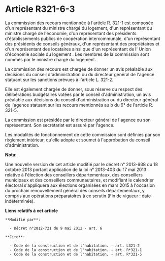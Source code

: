 # Article R321-6-3

La commission des recours mentionnée à l'article R. 321-1 est composée d'un représentant du ministre chargé du logement, d'un
représentant du ministre chargé de l'économie, d'un représentant des présidents d'établissements publics de coopération
intercommunale, d'un représentant des présidents de conseils généraux, d'un représentant des propriétaires et d'un
représentant des locataires ainsi que d'un représentant de l'       Union d'économie sociale du logement . Les membres de la
commission sont nommés par le ministre chargé du logement. 

La commission des recours est chargée de donner un avis préalable aux décisions du conseil d'administration ou du directeur
général de l'agence statuant sur les sanctions prévues à l'article L. 321-2. 

Elle est également chargée de donner, sous réserve du respect des délibérations budgétaires votées par le conseil
d'administration, un avis préalable aux décisions du conseil d'administration ou du directeur général de l'agence statuant
sur les recours mentionnés au b du 9° de l'article R. 321-5. 

La commission est présidée par le directeur général de l'agence ou son représentant. Son secrétariat est assuré par
l'agence. 

Les modalités de fonctionnement de cette commission sont définies par son règlement intérieur, qu'elle adopte et soumet à
l'approbation du conseil d'administration.

**Nota:**

Une nouvelle version de cet article modifié par le décret n° 2013-938 du 18 octobre 2013 portant application de la loi n°
2013-403 du 17 mai 2013 relative à l'élection des conseillers départementaux, des conseillers municipaux et des conseillers
communautaires, et modifiant le calendrier électoral s'appliquera aux élections organisées en mars 2015 à l'occasion du
prochain renouvellement général des conseils départementaux, y compris aux opérations préparatoires à ce scrutin (Fin de
vigueur : date indéterminée).

**Liens relatifs à cet article**

	**Modifié par**:

	  - Décret n°2012-721 du 9 mai 2012 - art. 6

	**Cite**:

	  - Code de la construction et de l'habitation. - art. L321-2
	  - Code de la construction et de l'habitation. - art. R*321-1
	  - Code de la construction et de l'habitation. - art. R*321-5
